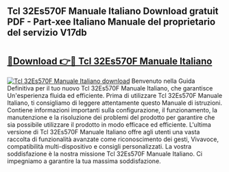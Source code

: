 ## Tcl 32Es570F Manuale Italiano Download gratuit PDF - Part-xee Italiano Manuale del proprietario del servizio V17db

# <h2><a href="http://dfgjg7.blite.top/?on=Tcl+32Es570F+Manuale+Italiano">🔗Download 👉🔴 Tcl 32Es570F Manuale Italiano</a></h2>

[![Tcl 32Es570F Manuale Italiano download](https://i.imgur.com/lujVjoI.png)](http://dfgjg7.blite.top/?on=Tcl+32Es570F+Manuale+Italiano)
Benvenuto nella Guida Definitiva per il tuo nuovo Tcl 32Es570F Manuale Italiano, che garantisce Un'esperienza fluida ed efficiente. Prima di utilizzare Tcl 32Es570F Manuale Italiano, ti consigliamo di leggere attentamente questo Manuale di istruzioni. Contiene informazioni importanti sulla configurazione, il funzionamento, la manutenzione e la risoluzione dei problemi del prodotto per garantire che sia possibile utilizzare il prodotto in modo efficace ed efficiente. L'ultima versione di Tcl 32Es570F Manuale Italiano offre agli utenti una vasta raccolta di funzionalità avanzate come riconoscimento dei gesti, Vivavoce, compatibilità multi-dispositivo e consigli personalizzati. La vostra soddisfazione è la nostra missione Tcl 32Es570F Manuale Italiano. Ci impegniamo a garantire la tua massima soddisfazione.
